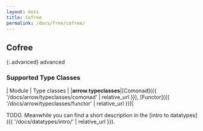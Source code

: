 ```yaml
---
layout: docs
title: Cofree
permalink: /docs/free/cofree/
---
```


## Cofree

{:.advanced}
advanced

### Supported Type Classes

| Module | Type classes |
|__arrow.typeclasses__|[Comonad]({{ '/docs/arrow/typeclasses/comonad' | relative_url }}), [Functor]({{ '/docs/arrow/typeclasses/functor' | relative_url }})|

TODO. Meanwhile you can find a short description in the [intro to datatypes]({{ '/docs/datatypes/intro/' | relative_url }}).
